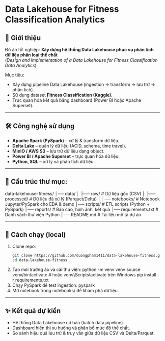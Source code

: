 # Data Lakehouse for Fitness Classification Analytics

## 📌 Giới thiệu
Đồ án tốt nghiệp: **Xây dựng hệ thống Data Lakehouse phục vụ phân tích dữ liệu phân loại thể chất**  
(*Design and Implementation of a Data Lakehouse for Fitness Classification Data Analytics*)  

Mục tiêu:
- Xây dựng pipeline Data Lakehouse (ingestion → transform → lưu trữ → phân tích).
- Sử dụng dataset **Fitness Classification (Kaggle)**.
- Trực quan hóa kết quả bằng dashboard (Power BI hoặc Apache Superset).

---

## 🛠 Công nghệ sử dụng
- **Apache Spark (PySpark)** – xử lý & transform dữ liệu.
- **Delta Lake** – quản lý dữ liệu (ACID, schema, time travel).
- **MinIO / AWS S3** – lưu trữ dữ liệu dạng object.
- **Power BI / Apache Superset** – trực quan hóa dữ liệu.
- **Python, SQL** – xử lý và phân tích dữ liệu.

---

## 📂 Cấu trúc thư mục:
data-lakehouse-fitness/
│── data/
│ ├── raw/ # Dữ liệu gốc (CSV)
│ ├── processed/ # Dữ liệu đã xử lý (Parquet/Delta)
│
│── notebooks/ # Notebook Jupyter/PySpark cho EDA & demo
│── scripts/ # ETL scripts (Python + PySpark)
│── reports/ # Báo cáo, hình ảnh, kết quả
│── requirements.txt # Danh sách thư viện Python
│── README.md # Tài liệu mô tả dự án

---

## 🚀 Cách chạy (local)
1. Clone repo:
   ```bash
   git clone https://github.com/duongpham1411/data-lakehouse-fitness.git
   cd data-lakehouse-fitness
2. Tạo môi trường ảo và cài thư viện:
    python -m venv venv
    source venv/bin/activate   # hoặc venv\Scripts\activate trên Windows
    pip install -r requirements.txt
3. Chạy PySpark để test ingestion: pyspark
4. Mở notebook trong notebooks/ để khám phá dữ liệu.

---

## ✨ Kết quả dự kiến
- Hệ thống Data Lakehouse cơ bản (batch data pipeline).
- Dashboard hiển thị xu hướng và phân bố mức độ thể chất.
- So sánh hiệu quả lưu trữ & truy vấn giữa dữ liệu CSV và Delta/Parquet.
